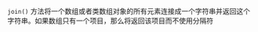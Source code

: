 

`join()` 方法将一个数组或者类数组对象的所有元素连接成一个字符串并返回这个字符串。如果数组只有一个项目，那么将返回该项目而不使用分隔符
<!--stackedit_data:
eyJoaXN0b3J5IjpbODU4NzYzMDUyXX0=
-->